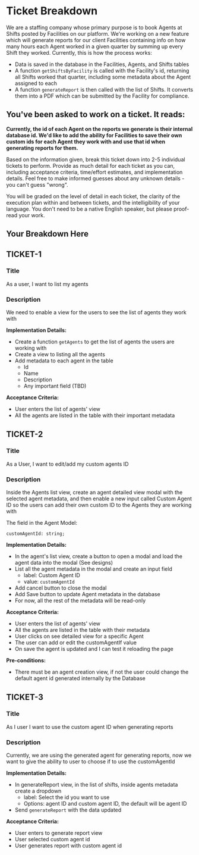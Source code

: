 
# Ticket Breakdown
We are a staffing company whose primary purpose is to book Agents at Shifts posted by Facilities on our platform. We're working on a new feature which will generate reports for our client Facilities containing info on how many hours each Agent worked in a given quarter by summing up every Shift they worked. Currently, this is how the process works:

- Data is saved in the database in the Facilities, Agents, and Shifts tables
- A function `getShiftsByFacility` is called with the Facility's id, returning all Shifts worked that quarter, including some metadata about the Agent assigned to each
- A function `generateReport` is then called with the list of Shifts. It converts them into a PDF which can be submitted by the Facility for compliance.

## You've been asked to work on a ticket. It reads:

**Currently, the id of each Agent on the reports we generate is their internal database id. We'd like to add the ability for Facilities to save their own custom ids for each Agent they work with and use that id when generating reports for them.**


Based on the information given, break this ticket down into 2-5 individual tickets to perform. Provide as much detail for each ticket as you can, including acceptance criteria, time/effort estimates, and implementation details. Feel free to make informed guesses about any unknown details - you can't guess "wrong".


You will be graded on the level of detail in each ticket, the clarity of the execution plan within and between tickets, and the intelligibility of your language. You don't need to be a native English speaker, but please proof-read your work.

## Your Breakdown Here

## TICKET-1

### Title
As a user, I want to list my agents

### Description
We need to enable a view for the users to see the list of agents they work with

**Implementation Details:**
- Create a function `getAgents` to get the list of agents the users are working with
- Create a view to listing all the agents
- Add  metadata to each agent in the table
    - Id
    - Name
    - Description
    - Any important field (TBD)

**Acceptance Criteria:**
- User enters the list of agents' view
- All the agents are listed in the table with their important metadata


## TICKET-2

### Title
As a User, I want to edit/add my custom agents ID

### Description
Inside the Agents list view,  create an agent detailed view modal with the selected agent metadata, and then enable a new input called Custom Agent ID so the users can add their own custom ID to the Agents they are working with

The field in the Agent Model:

	customAgentId: string;

**Implementation Details:**
- In the agent's list view, create a button to open a modal and load the agent data into the modal (See designs)
- List all the agent metadata in the modal and create an input field
    - label: Custom Agent ID
    - value: `customAgentId`
- Add cancel button to close the modal
- Add Save button to update Agent metadata in the database
- For now, all the rest of the metadata will be read-only

**Acceptance Criteria:**
- User enters the list of agents' view
- All the agents are listed in the table with their metadata
- User clicks on see detailed view for a specific Agent
- The user can add or edit the customAgentIf value
- On save the agent is updated and I can test it reloading the page

**Pre-conditions:**
- There must be an agent creation view, if not the user could change the default agent id generated internally by the Database

## TICKET-3

### Title
As I user I want to use the custom agent ID when generating reports

### Description
Currently, we are using the generated agent for generating reports, now we want to give the ability to user to choose if to use the customAgentId

**Implementation Details:**
- In generateReport view, in the list of shifts, inside agents metadata create a dropdown
    - label: Select the id you want to use
    - Options: agent ID and custom agent ID, the default will be agent ID
- Send `generateReport` with the data updated

**Acceptance Criteria:**
- User enters to generate report view
- User selected custom agent id
- User generates report with custom agent id
